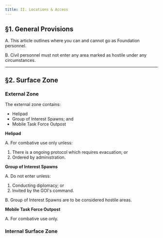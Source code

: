 ```yaml
---
title: II. Locations & Access
---
```


## §1. General Provisions

A. This article outlines where you can and cannot go as Foundation personnel.

B. Civil personnel must not enter any area marked as hostile under any circumstances.

---

## §2. Surface Zone

### External Zone
The external zone contains:

* Helipad
* Group of Interest Spawns; and
* Mobile Task Force Outpost

**Helipad**

A. For combative use only unless:

1. There is a ongoing protocol which requires evacuation; or
2. Ordered by administration.

**Group of Interest Spawns** 

A. Do not enter unless:

1. Conducting diplomacy; or
2. Invited by the GOI's command.

B. Group of Interest Spawns are to be considered hostile areas.

**Mobile Task Force Outpost**

A. For combative use only.

### Internal Surface Zone